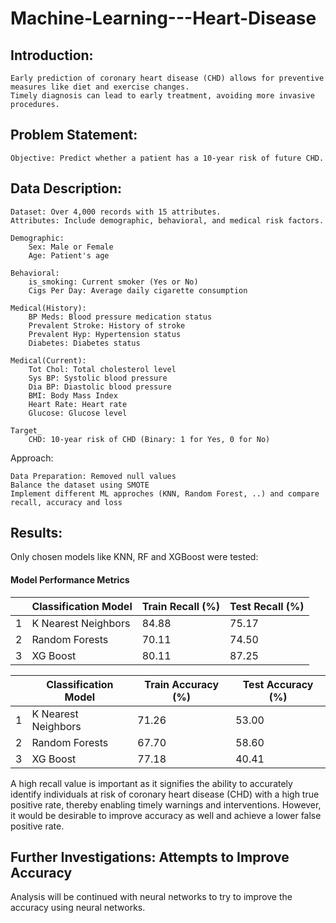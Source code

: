 # Machine-Learning---Heart-Disease

## Introduction:

    Early prediction of coronary heart disease (CHD) allows for preventive measures like diet and exercise changes.
    Timely diagnosis can lead to early treatment, avoiding more invasive procedures.

## Problem Statement:

    Objective: Predict whether a patient has a 10-year risk of future CHD.

## Data Description:

    Dataset: Over 4,000 records with 15 attributes.
    Attributes: Include demographic, behavioral, and medical risk factors.

    Demographic:
        Sex: Male or Female
        Age: Patient's age

    Behavioral:
        is_smoking: Current smoker (Yes or No)
        Cigs Per Day: Average daily cigarette consumption

    Medical(History):
        BP Meds: Blood pressure medication status
        Prevalent Stroke: History of stroke
        Prevalent Hyp: Hypertension status
        Diabetes: Diabetes status

    Medical(Current):
        Tot Chol: Total cholesterol level
        Sys BP: Systolic blood pressure
        Dia BP: Diastolic blood pressure
        BMI: Body Mass Index
        Heart Rate: Heart rate
        Glucose: Glucose level

    Target_
        CHD: 10-year risk of CHD (Binary: 1 for Yes, 0 for No)

Approach:

    Data Preparation: Removed null values
    Balance the dataset using SMOTE 
    Implement different ML approches (KNN, Random Forest, ..) and compare recall, accuracy and loss 
    

## Results:

Only chosen models like KNN, RF and XGBoost were tested:

#### Model Performance Metrics
|         | Classification Model | Train Recall (%) | Test Recall (%) |
| ------- | -------------------- | ----------------- | --------------- |
|    1    | K Nearest Neighbors  | 84.88            | 75.17           |
|    2    | Random Forests       | 70.11            | 74.50           |
|    3    | XG Boost             | 80.11            | 87.25           |


|         | Classification Model | Train Accuracy (%) | Test Accuracy (%) |
| ------- | --------------------- | ------------------ | ----------------- |
|    1    | K Nearest Neighbors  | 71.26              | 53.00             |
|    2    | Random Forests       | 67.70              | 58.60             |
|    3    | XG Boost             | 77.18              | 40.41             |

A high recall value is important as it signifies the ability to accurately identify individuals at risk of coronary heart disease (CHD) with a high true positive rate, thereby enabling timely warnings and interventions.
However, it would be desirable to improve accuracy as well and achieve a lower false positive rate.


## Further Investigations: Attempts to Improve Accuracy

Analysis will be continued with neural networks to try to improve the accuracy using neural networks.






